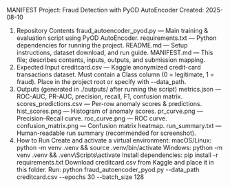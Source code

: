 MANIFEST
Project: Fraud Detection with PyOD AutoEncoder
Created: 2025-08-10
1) Repository Contents
fraud_autoencoder_pyod.py — Main training & evaluation script using PyOD AutoEncoder.
requirements.txt — Python dependencies for running the project.
README.md — Setup instructions, dataset download, and run guide.
MANIFEST.md — This file; describes contents, inputs, outputs, and submission mapping.
2) Expected Input
creditcard.csv — Kaggle anonymized credit-card transactions dataset.
Must contain a Class column (0 = legitimate, 1 = fraud).
Place in the project root or specify with --data_path.
3) Outputs (generated in ./outputs/ after running the script)
metrics.json — ROC-AUC, PR-AUC, precision, recall, F1, confusion matrix.
scores_predictions.csv — Per-row anomaly scores & predictions.
hist_scores.png — Histogram of anomaly scores.
pr_curve.png — Precision–Recall curve.
roc_curve.png — ROC curve.
confusion_matrix.png — Confusion matrix heatmap.
run_summary.txt — Human-readable run summary (recommended for screenshot).
4) How to Run
Create and activate a virtual environment:
macOS/Linux:
python -m venv .venv && source .venv/bin/activate
Windows:
python -m venv .venv && .venv\Scripts\activate
Install dependencies:
pip install -r requirements.txt
Download creditcard.csv from Kaggle and place it in this folder.
Run:
python fraud_autoencoder_pyod.py --data_path creditcard.csv --epochs 30 --batch_size 128
